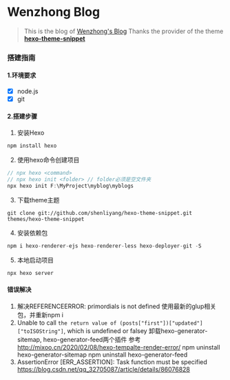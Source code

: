 # Wenzhong Blog

> This is the blog of [Wenzhong's Blog](https://wenzhongxu.github.io)
 Thanks the provider of the theme **[hexo-theme-snippet](https://github.com/shenliyang/hexo-theme-snippet)**

### 搭建指南

#### 1.环境要求
- [x] node.js
- [x] git

#### 2.搭建步骤
1. 安装Hexo
```js
npm install hexo
```
2. 使用hexo命令创建项目
```js
// npx hexo <command>
// npx hexo init <folder> // folder必须是空文件夹
npx hexo init F:\MyProject\myblog\myblogs
```
3. 下载theme主题
```shell
git clone git://github.com/shenliyang/hexo-theme-snippet.git themes/hexo-theme-snippet
```
4. 安装依赖包
```js
npm i hexo-renderer-ejs hexo-renderer-less hexo-deployer-git -S
```
5. 本地启动项目
```js
npx hexo server
```

#### 错误解决
1. 解决REFERENCEERROR: primordials is not defined
使用最新的glup相关包，并重新npm i
2. Unable to call `the return value of (posts["first"])["updated"]["toISOString"]`, which is undefined or falsey
卸载hexo-generator-sitemap, hexo-generator-feed两个插件
参考 http://mixoo.cn/2020/02/08/hexo-tempalte-render-error/
npm uninstall hexo-generator-sitemap
npm uninstall hexo-generator-feed
3. AssertionError [ERR_ASSERTION]: Task function must be specified
https://blog.csdn.net/qq_32705087/article/details/86076828